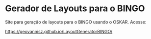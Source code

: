 # Gerador de Layouts para o BINGO
Site para geração de layouts para o BINGO usando o OSKAR. Acesse:

https://geovannisz.github.io/LayoutGeneratorBINGO/

